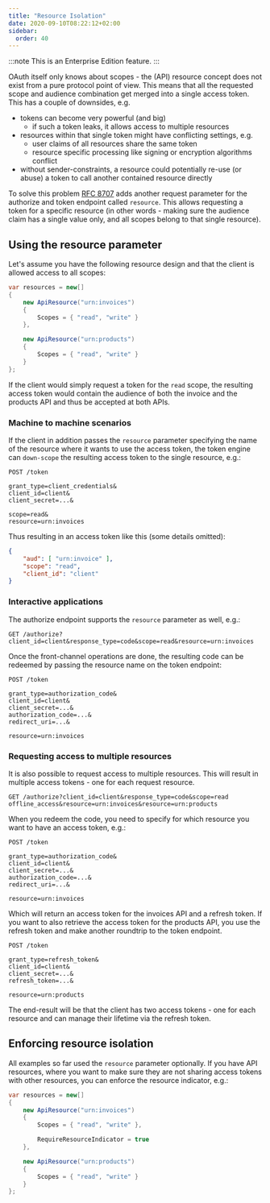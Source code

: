 ```yaml
---
title: "Resource Isolation"
date: 2020-09-10T08:22:12+02:00
sidebar:
  order: 40
---
```


:::note
This is an Enterprise Edition feature.
:::

OAuth itself only knows about scopes - the (API) resource concept does not exist from a pure protocol point of view. This means that all the requested scope and audience combination get merged into a single access token. This has a couple of downsides, e.g.

* tokens can become very powerful (and big)
    * if such a token leaks, it allows access to multiple resources
* resources within that single token might have conflicting settings, e.g.
    * user claims of all resources share the same token
    * resource specific processing like signing or encryption algorithms conflict
* without sender-constraints, a resource could potentially re-use (or abuse) a token to call another contained resource directly

To solve this problem [RFC 8707](https://tools.ietf.org/html/rfc8707) adds another request parameter for the authorize and token endpoint called `resource`. This allows requesting a token for a specific resource (in other words - making sure the audience claim has a single value only, and all scopes belong to that single resource).

## Using the resource parameter
Let's assume you have the following resource design and that the client is allowed access to all scopes:

```cs
var resources = new[]
{
    new ApiResource("urn:invoices")
    {
        Scopes = { "read", "write" }
    },

    new ApiResource("urn:products")
    {
        Scopes = { "read", "write" }
    }
};
```

If the client would simply request a token for the `read` scope, the resulting access token would contain the audience of both the invoice and the products API and thus be accepted at both APIs.

### Machine to machine scenarios
If the client in addition passes the `resource` parameter specifying the name of the resource where it wants to use the access token, the token engine can `down-scope` the resulting access token to the single resource, e.g.:

```text
POST /token

grant_type=client_credentials&
client_id=client&
client_secret=...&

scope=read&
resource=urn:invoices
```

Thus resulting in an access token like this (some details omitted):

```json
{
    "aud": [ "urn:invoice" ],
    "scope": "read",
    "client_id": "client"
}
```

### Interactive applications
The authorize endpoint supports the `resource` parameter as well, e.g.:

```text
GET /authorize?client_id=client&response_type=code&scope=read&resource=urn:invoices
```

Once the front-channel operations are done, the resulting code can be redeemed by passing the resource name on the token endpoint:

```text
POST /token

grant_type=authorization_code&
client_id=client&
client_secret=...&
authorization_code=...&
redirect_uri=...&

resource=urn:invoices
```

### Requesting access to multiple resources
It is also possible to request access to multiple resources. This will result in multiple access tokens - one for each request resource.

```text
GET /authorize?client_id=client&response_type=code&scope=read offline_access&resource=urn:invoices&resource=urn:products
```

When you redeem the code, you need to specify for which resource you want to have an access token, e.g.:

```text
POST /token

grant_type=authorization_code&
client_id=client&
client_secret=...&
authorization_code=...&
redirect_uri=...&

resource=urn:invoices
```

Which will return an access token for the invoices API and a refresh token. If you want to also retrieve the access token for the products API, you use the refresh token and make another roundtrip to the token endpoint.

```text
POST /token

grant_type=refresh_token&
client_id=client&
client_secret=...&
refresh_token=...&

resource=urn:products
```

The end-result will be that the client has two access tokens - one for each resource and can manage their lifetime via the  refresh token.

## Enforcing resource isolation
All examples so far used the `resource` parameter optionally. If you have API resources, where you want to make sure they are not sharing access tokens with other resources, you can enforce the resource indicator, e.g.:

```cs
var resources = new[]
{
    new ApiResource("urn:invoices")
    {
        Scopes = { "read", "write" },

        RequireResourceIndicator = true
    },

    new ApiResource("urn:products")
    {
        Scopes = { "read", "write" }
    }
};
```